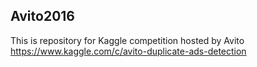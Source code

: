 ## Avito2016
This is repository for Kaggle competition hosted by Avito https://www.kaggle.com/c/avito-duplicate-ads-detection  
